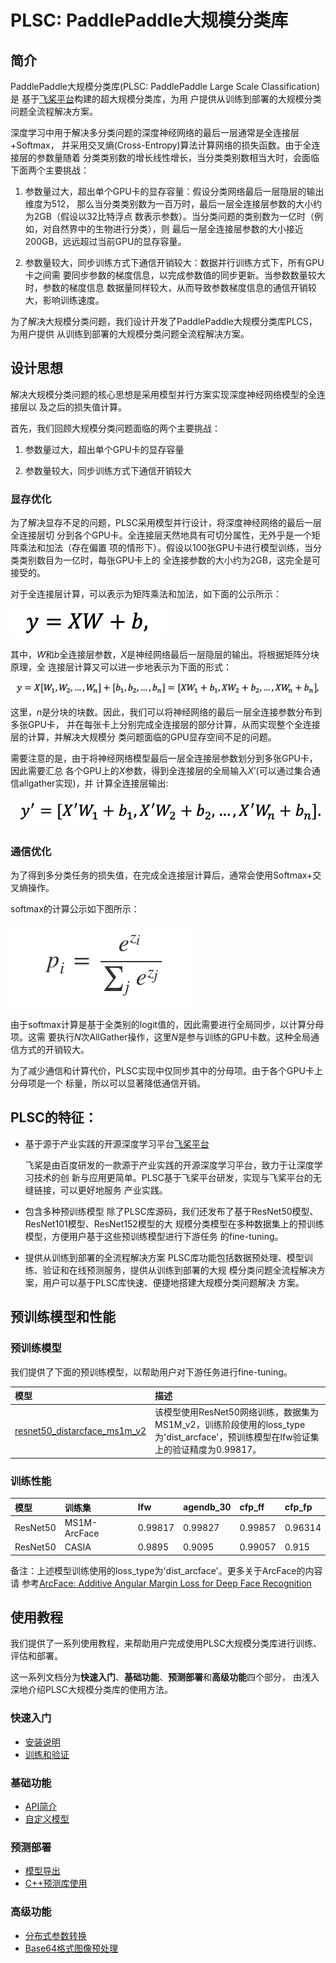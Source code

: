 # PLSC: PaddlePaddle大规模分类库

## 简介
PaddlePaddle大规模分类库(PLSC: PaddlePaddle Large Scale Classification)是
基于[飞桨平台](https://www.paddlepaddle.org.cn)构建的超大规模分类库，为用
户提供从训练到部署的大规模分类问题全流程解决方案。

深度学习中用于解决多分类问题的深度神经网络的最后一层通常是全连接层+Softmax，
并采用交叉熵(Cross-Entropy)算法计算网络的损失函数。由于全连接层的参数量随着
分类类别数的增长线性增长，当分类类别数相当大时，会面临下面两个主要挑战：

1. 参数量过大，超出单个GPU卡的显存容量：假设分类网络最后一层隐层的输出维度为512，
那么当分类类别数为一百万时，最后一层全连接层参数的大小约为2GB（假设以32比特浮点
数表示参数）。当分类问题的类别数为一亿时（例如，对自然界中的生物进行分类），则
最后一层全连接层参数的大小接近200GB，远远超过当前GPU的显存容量。

2. 参数量较大，同步训练方式下通信开销较大：数据并行训练方式下，所有GPU卡之间需
要同步参数的梯度信息，以完成参数值的同步更新。当参数数量较大时，参数的梯度信息
数据量同样较大，从而导致参数梯度信息的通信开销较大，影响训练速度。

为了解决大规模分类问题，我们设计开发了PaddlePaddle大规模分类库PLCS，为用户提供
从训练到部署的大规模分类问题全流程解决方案。

## 设计思想

解决大规模分类问题的核心思想是采用模型并行方案实现深度神经网络模型的全连接层以
及之后的损失值计算。

首先，我们回顾大规模分类问题面临的两个主要挑战：

1. 参数量过大，超出单个GPU卡的显存容量

2. 参数量较大，同步训练方式下通信开销较大

### 显存优化

为了解决显存不足的问题，PLSC采用模型并行设计，将深度神经网络的最后一层全连接层切
分到各个GPU卡。全连接层天然地具有可切分属性，无外乎是一个矩阵乘法和加法（存在偏置
项的情形下）。假设以100张GPU卡进行模型训练，当分类类别数目为一亿时，每张GPU卡上的
全连接参数的大小约为2GB，这完全是可接受的。

对于全连接层计算，可以表示为矩阵乘法和加法，如下面的公示所示：

![FC计算公示](images/fc_computing.png)

其中，*W*和*b*全连接层参数，*X*是神经网络最后一层隐层的输出。将根据矩阵分块原理，全
连接层计算又可以进一步地表示为下面的形式：

![FC计算公示展开](images/fc_computing_block.png)

这里，*n*是分块的块数。因此，我们可以将神经网络的最后一层全连接参数分布到多张GPU卡，
并在每张卡上分别完成全连接层的部分计算，从而实现整个全连接层的计算，并解决大规模分
类问题面临的GPU显存空间不足的问题。

需要注意的是，由于将神经网络模型最后一层全连接层参数划分到多张GPU卡，因此需要汇总
各个GPU上的*X*参数，得到全连接层的全局输入*X*’(可以通过集合通信allgather实现)，并
计算全连接层输出:

![全局FC计算公示](images/fc_computing_block_global.png)

### 通信优化

为了得到多分类任务的损失值，在完成全连接层计算后，通常会使用Softmax+交叉熵操作。

softmax的计算公示如下图所示：

![softmax计算公示](images/softmax_computing.png)

由于softmax计算是基于全类别的logit值的，因此需要进行全局同步，以计算分母项。这需
要执行*N*次AllGather操作，这里*N*是参与训练的GPU卡数。这种全局通信方式的开销较大。

为了减少通信和计算代价，PLSC实现中仅同步其中的分母项。由于各个GPU卡上分母项是一个
标量，所以可以显著降低通信开销。

## PLSC的特征：

- 基于源于产业实践的开源深度学习平台[飞桨平台](https://www.paddlepaddle.org.cn)

  飞桨是由百度研发的一款源于产业实践的开源深度学习平台，致力于让深度学习技术的创
	新与应用更简单。PLSC基于飞桨平台研发，实现与飞桨平台的无缝链接，可以更好地服务
	产业实践。

- 包含多种预训练模型
  除了PLSC库源码，我们还发布了基于ResNet50模型、ResNet101模型、ResNet152模型的大
	规模分类模型在多种数据集上的预训练模型，方便用户基于这些预训练模型进行下游任务
	的fine-tuning。

- 提供从训练到部署的全流程解决方案
  PLSC库功能包括数据预处理、模型训练、验证和在线预测服务，提供从训练到部署的大规
	模分类问题全流程解决方案，用户可以基于PLSC库快速、便捷地搭建大规模分类问题解决
	方案。

## 预训练模型和性能

### 预训练模型

我们提供了下面的预训练模型，以帮助用户对下游任务进行fine-tuning。

| 模型             | 描述           |
| :--------------- | :------------- |
| [resnet50_distarcface_ms1m_v2](http://icm.baidu-int.com/user-center/account) | 该模型使用ResNet50网络训练，数据集为MS1M_v2，训练阶段使用的loss_type为'dist_arcface'，预训练模型在lfw验证集上的验证精度为0.99817。 | 

### 训练性能

| 模型             | 训练集   | lfw  | agendb_30 | cfp_ff | cfp_fp |
| :--------------- | :------------- | :------ | :----- | :------ | :----  |
| ResNet50 | MS1M-ArcFace | 0.99817 | 0.99827 | 0.99857 | 0.96314 |
| ResNet50 | CASIA | 0.9895 | 0.9095 | 0.99057 | 0.915 |

备注：上述模型训练使用的loss_type为'dist_arcface'。更多关于ArcFace的内容请
参考[ArcFace: Additive Angular Margin Loss for Deep Face Recognition](https://arxiv.org/abs/1801.07698)

## 使用教程

我们提供了一系列使用教程，来帮助用户完成使用PLSC大规模分类库进行训练、评估和部署。

这一系列文档分为**快速入门**、**基础功能**、**预测部署**和**高级功能**四个部分，
由浅入深地介绍PLSC大规模分类库的使用方法。

### 快速入门

* [安装说明](docs/installation.md)
* [训练和验证](docs/usage.md)

### 基础功能

* [API简介](docs/api_intro.md)
* [自定义模型](docs/custom_models.md)

### 预测部署

* [模型导出](docs/export_for_infer.md)
* [C++预测库使用](docs/serving.md)

### 高级功能

* [分布式参数转换](docs/distributed_params.md)
* [Base64格式图像预处理](docs/base64_preprocessor.md)
